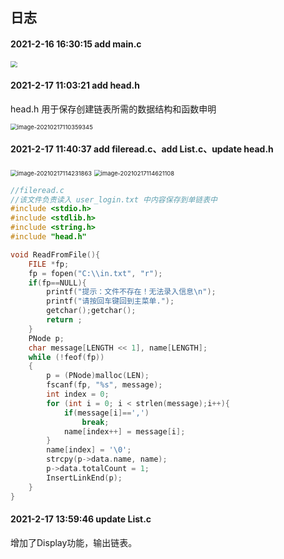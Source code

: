 ## 日志

#### 2021-2-16	16:30:15		add main.c

<img src="https://cdn.jsdelivr.net/gh/mLittle-horse/PicStore/img/image-20210216163132725.png" style="zoom: 67%;" />



#### 2021-2-17	11:03:21		add head.h

head.h 用于保存创建链表所需的数据结构和函数申明

<img src="https://cdn.jsdelivr.net/gh/mLittle-horse/PicStore/img/image-20210217110359345.png" alt="image-20210217110359345" style="zoom:67%;" />



#### 2021-2-17	11:40:37		add fileread.c、add List.c、update head.h

<img src="https://cdn.jsdelivr.net/gh/mLittle-horse/PicStore/img/image-20210217114231863.png" alt="image-20210217114231863" style="zoom:67%;" />

<img src="https://cdn.jsdelivr.net/gh/mLittle-horse/PicStore/img/image-20210217114621108.png" alt="image-20210217114621108" style="zoom:67%;" />

```c
//fileread.c
//该文件负责读入 user_login.txt 中内容保存到单链表中
#include <stdio.h>
#include <stdlib.h>
#include <string.h>
#include "head.h"

void ReadFromFile(){
	FILE *fp;
	fp = fopen("C:\\in.txt", "r");
	if(fp==NULL){
		printf("提示：文件不存在！无法录入信息\n");
		printf("请按回车键回到主菜单.");
		getchar();getchar();
		return ;
	}
	PNode p;
	char message[LENGTH << 1], name[LENGTH];
	while (!feof(fp))
	{
		p = (PNode)malloc(LEN);
		fscanf(fp, "%s", message);
		int index = 0;
		for (int i = 0; i < strlen(message);i++){
			if(message[i]==',')
				break;
			name[index++] = message[i];
		}
		name[index] = '\0';
		strcpy(p->data.name, name);
		p->data.totalCount = 1;
		InsertLinkEnd(p);
	}
}
```



#### 2021-2-17	13:59:46   	update List.c

增加了Display功能，输出链表。







